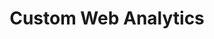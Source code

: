 ---
pcx_content_type: navigation
title: Custom Web Analytics

external_link: https://github.com/benvinegar/counterscale
_build:
  publishResources: false
  render: never

---